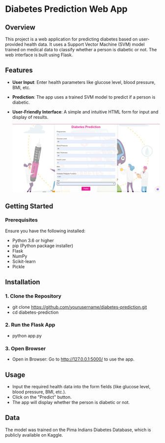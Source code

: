 # Diabetes Prediction Web App

## Overview
This project is a web application for predicting diabetes based on user-provided health data. It uses a Support Vector Machine (SVM) model trained on medical data to classify whether a person is diabetic or not. The web interface is built using Flask.

## Features
- **User Input**: Enter health parameters like glucose level, blood pressure, BMI, etc.
- **Prediction**: The app uses a trained SVM model to predict if a person is diabetic.
- **User-Friendly Interface**: A simple and intuitive HTML form for input and display of results.

  ![Diabetes Prediction Web App Screenshot](screenshot.png)


## Getting Started

### Prerequisites
Ensure you have the following installed:
- Python 3.6 or higher
- pip (Python package installer)
- Flask
- NumPy
- Scikit-learn
- Pickle

## Installation

### 1. Clone the Repository
- git clone https://github.com/yourusername/diabetes-prediction.git
- cd diabetes-prediction

### 2. Run the Flask App
- python app.py

### 3. Open Browser
- Open in Browser: Go to http://127.0.0.1:5000/ to use the app.

## Usage
- Input the required health data into the form fields (like glucose level, blood pressure, BMI, etc.).
- Click on the "Predict" button.
- The app will display whether the person is diabetic or not.

## Data
The model was trained on the Pima Indians Diabetes Database, which is publicly available on Kaggle.




